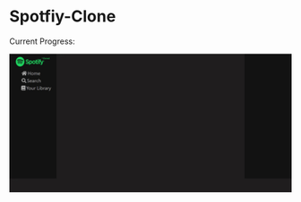 # Spotfiy-Clone

Current Progress:

![image of software1](https://github.com/KantKontrol/Spotfiy-Clone/blob/main/progress-photo/progress1.jpg?raw=true)

